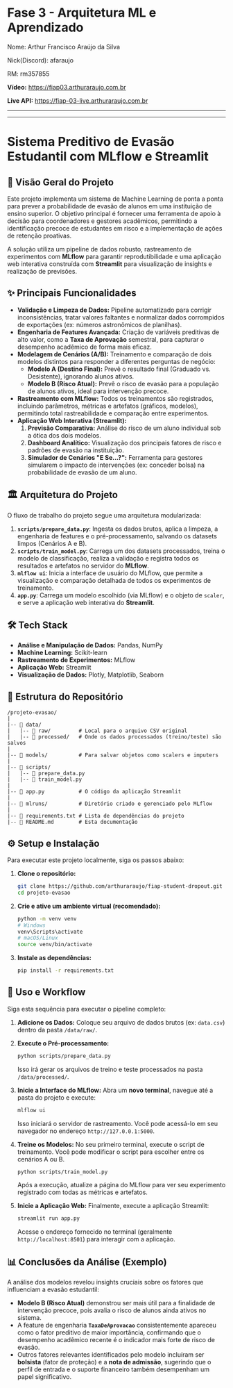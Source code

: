 # Fase 3 - Arquitetura ML e Aprendizado

Nome: Arthur Francisco Araújo da Silva

Nick(Discord): afaraujo

RM: rm357855

**Vídeo:** https://fiap03.arthuraraujo.com.br

**Live API:** https://fiap-03-live.arthuraraujo.com.br

---

---


# Sistema Preditivo de Evasão Estudantil com MLflow e Streamlit

## 📖 Visão Geral do Projeto

Este projeto implementa um sistema de Machine Learning de ponta a ponta para prever a probabilidade de evasão de alunos em uma instituição de ensino superior. O objetivo principal é fornecer uma ferramenta de apoio à decisão para coordenadores e gestores acadêmicos, permitindo a identificação precoce de estudantes em risco e a implementação de ações de retenção proativas.

A solução utiliza um pipeline de dados robusto, rastreamento de experimentos com **MLflow** para garantir reprodutibilidade e uma aplicação web interativa construída com **Streamlit** para visualização de insights e realização de previsões.

## ✨ Principais Funcionalidades

  * **Validação e Limpeza de Dados:** Pipeline automatizado para corrigir inconsistências, tratar valores faltantes e normalizar dados corrompidos de exportações (ex: números astronômicos de planilhas).
  * **Engenharia de Features Avançada:** Criação de variáveis preditivas de alto valor, como a **Taxa de Aprovação** semestral, para capturar o desempenho acadêmico de forma mais eficaz.
  * **Modelagem de Cenários (A/B):** Treinamento e comparação de dois modelos distintos para responder a diferentes perguntas de negócio:
      * **Modelo A (Destino Final):** Prevê o resultado final (Graduado vs. Desistente), ignorando alunos ativos.
      * **Modelo B (Risco Atual):** Prevê o risco de evasão para a população de alunos ativos, ideal para intervenção precoce.
  * **Rastreamento com MLflow:** Todos os treinamentos são registrados, incluindo parâmetros, métricas e artefatos (gráficos, modelos), permitindo total rastreabilidade e comparação entre experimentos.
  * **Aplicação Web Interativa (Streamlit):**
    1.  **Previsão Comparativa:** Análise do risco de um aluno individual sob a ótica dos dois modelos.
    2.  **Dashboard Analítico:** Visualização dos principais fatores de risco e padrões de evasão na instituição.
    3.  **Simulador de Cenários "E Se...?":** Ferramenta para gestores simularem o impacto de intervenções (ex: conceder bolsa) na probabilidade de evasão de um aluno.

## 🏛️ Arquitetura do Projeto

O fluxo de trabalho do projeto segue uma arquitetura modularizada:

1.  **`scripts/prepare_data.py`**: Ingesta os dados brutos, aplica a limpeza, a engenharia de features e o pré-processamento, salvando os datasets limpos (Cenários A e B).
2.  **`scripts/train_model.py`**: Carrega um dos datasets processados, treina o modelo de classificação, realiza a validação e registra todos os resultados e artefatos no servidor do **MLflow**.
3.  **`mlflow ui`**: Inicia a interface de usuário do MLflow, que permite a visualização e comparação detalhada de todos os experimentos de treinamento.
4.  **`app.py`**: Carrega um modelo escolhido (via MLflow) e o objeto de `scaler`, e serve a aplicação web interativa do **Streamlit**.

## 🛠️ Tech Stack

  * **Análise e Manipulação de Dados:** Pandas, NumPy
  * **Machine Learning:** Scikit-learn
  * **Rastreamento de Experimentos:** MLflow
  * **Aplicação Web:** Streamlit
  * **Visualização de Dados:** Plotly, Matplotlib, Seaborn

## 📂 Estrutura do Repositório

```
/projeto-evasao/
|
|-- 📂 data/
|   |-- 📄 raw/         # Local para o arquivo CSV original
|   |-- 📄 processed/   # Onde os dados processados (treino/teste) são salvos
|
|-- 📂 models/          # Para salvar objetos como scalers e imputers
|
|-- 📂 scripts/
|   |-- 📄 prepare_data.py
|   |-- 📄 train_model.py
|
|-- 📄 app.py           # O código da aplicação Streamlit
|
|-- 📂 mlruns/          # Diretório criado e gerenciado pelo MLflow
|
|-- 📄 requirements.txt # Lista de dependências do projeto
|-- 📄 README.md        # Esta documentação
```

## ⚙️ Setup e Instalação

Para executar este projeto localmente, siga os passos abaixo:

1.  **Clone o repositório:**

    ```bash
    git clone https://github.com/arthuraraujo/fiap-student-dropout.git
    cd projeto-evasao
    ```

2.  **Crie e ative um ambiente virtual (recomendado):**

    ```bash
    python -m venv venv
    # Windows
    venv\Scripts\activate
    # macOS/Linux
    source venv/bin/activate
    ```

3.  **Instale as dependências:**

    ```bash
    pip install -r requirements.txt
    ```

## 🚀 Uso e Workflow

Siga esta sequência para executar o pipeline completo:

1.  **Adicione os Dados:** Coloque seu arquivo de dados brutos (ex: `data.csv`) dentro da pasta `/data/raw/`.

2.  **Execute o Pré-processamento:**

    ```bash
    python scripts/prepare_data.py
    ```

    Isso irá gerar os arquivos de treino e teste processados na pasta `/data/processed/`.

3.  **Inicie a Interface do MLflow:**
    Abra um **novo terminal**, navegue até a pasta do projeto e execute:

    ```bash
    mlflow ui
    ```

    Isso iniciará o servidor de rastreamento. Você pode acessá-lo em seu navegador no endereço `http://127.0.0.1:5000`.

4.  **Treine os Modelos:**
    No seu primeiro terminal, execute o script de treinamento. Você pode modificar o script para escolher entre os cenários A ou B.

    ```bash
    python scripts/train_model.py
    ```

    Após a execução, atualize a página do MLflow para ver seu experimento registrado com todas as métricas e artefatos.

5.  **Inicie a Aplicação Web:**
    Finalmente, execute a aplicação Streamlit:

    ```bash
    streamlit run app.py
    ```

    Acesse o endereço fornecido no terminal (geralmente `http://localhost:8501`) para interagir com a aplicação.

## 📊 Conclusões da Análise (Exemplo)

A análise dos modelos revelou insights cruciais sobre os fatores que influenciam a evasão estudantil:

  * **Modelo B (Risco Atual)** demonstrou ser mais útil para a finalidade de intervenção precoce, pois avalia o risco de alunos ainda ativos no sistema.
  * A feature de engenharia **`TaxaDeAprovacao`** consistentemente apareceu como o fator preditivo de maior importância, confirmando que o desempenho acadêmico recente é o indicador mais forte de risco de evasão.
  * Outros fatores relevantes identificados pelo modelo incluíram ser **bolsista** (fator de proteção) e a **nota de admissão**, sugerindo que o perfil de entrada e o suporte financeiro também desempenham um papel significativo.

